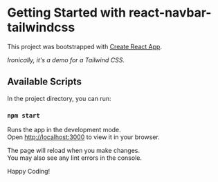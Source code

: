 # Getting Started with react-navbar-tailwindcss

This project was bootstrapped with [Create React App](https://github.com/facebook/create-react-app).

_Ironically, it's a demo for a Tailwind CSS._

## Available Scripts

In the project directory, you can run:

### `npm start`

Runs the app in the development mode.\
Open [http://localhost:3000](http://localhost:3000) to view it in your browser.

The page will reload when you make changes.\
You may also see any lint errors in the console.

Happy Coding!
